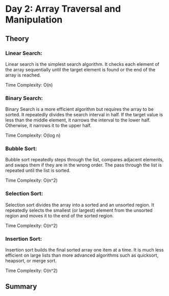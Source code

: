 # Day 2: Array Traversal and Manipulation

## Theory

### Linear Search:

Linear search is the simplest search algorithm. 
It checks each element of the array sequentially until the target element is found or the end of the array is reached.

Time Complexity: O(n)

### Binary Search:
Binary Search is a more efficient algorithm but requires the array to be sorted. It repeatedly divides the search interval in half. 
If the target value is less than the middle element, it narrows the interval to the lower half. Otherwise, it narrows it to the upper half.

Time Complexity: O(log n)

### Bubble Sort:
Bubble sort repeatedly steps through the list, compares adjacent elements, 
and swaps them if they are in the wrong order. The pass through the list is repeated until the list is sorted.

Time Complexity: O(n^2)

### Selection Sort: 

Selection sort divides the array into a sorted and an unsorted region. 
It repeatedly selects the smallest (or largest) element from the unsorted region 
and moves it to the end of the sorted region.

Time Complexity: O(n^2)

### Insertion Sort:  
Insertion sort builds the final sorted array one item at a time. 
It is much less efficient on large lists than more advanced algorithms such as quicksort, heapsort, or merge sort.

Time Complexity: O(n^2)

## Summary
